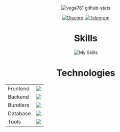 <div align="center">

<!-- <div align="center">
  <br>
    <h3 align="center">Visitors count</h3>
    <p align="center"><img align="center" src="https://count.getloli.com/get/@Vega781?theme=moebooru" /></p> 
  <br>
</div> -->

![vega781 github-stats](https://stats.dooboo.io/api/github-stats-advanced?login=vega781)

[![Discord](https://img.shields.io/badge/Discord-5865F2?style=for-the-badge&logo=discord&logoColor=white)](https://discordapp.com/users/725656622197768202/)
[![Telegram](https://img.shields.io/badge/Telegram-2CA5E0?style=for-the-badge&logo=telegram&logoColor=white)](https://t.me/Vega781)

# Skills
![My Skills](https://skillicons.dev/icons?i=ts,js,python)


# Technologies

<table border="0">
<tr>
<td>Frontend</td> 
<td>
  <img src="https://skillicons.dev/icons?i=react,next,redux,astro,tailwind">
</tr>
<tr>
<td>Backend</td>
<td>
  <img src="https://skillicons.dev/icons?i=flask,nodejs">
</tr>
<tr>
<td>Bundlers</td>
<td>
  <img src="https://skillicons.dev/icons?i=vite,webpack">
</td>
</tr>
<td>Database</td>
<td>
  <img src="https://skillicons.dev/icons?i=postgres,mongo,sqlite">
</td>
</tr>
<tr>
<td>Tools</td>
<td>
  <img src="https://skillicons.dev/icons?i=vscode,webstorm,pycharm">
</td>
</tr>
</table>
</div> 
